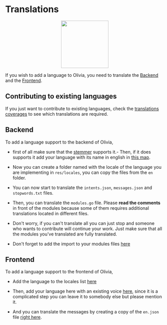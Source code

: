 # Translations
<p align="center">
  <img src="https://i.imgur.com/MDKbP0R.png" height="150">
</p>

If you wish to add a language to Olivia, you need to translate the [Backend](https://github.com/olivia-ai/olivia) and the [Frontend](https://github.com/olivia-ai/olivia-ai.org).

## Contributing to existing languages
If you just want to contribute to existing languages, check the [translations coverages](https://olivia-ai.org/dashboard/language) to see which translations are required.

## Backend
To add a language support to the backend of Olivia, 

- first of all make sure that the [stemmer](https://github.com/tebeka/snowball) supports it.- Then, if it does supports it add your language with its name in english in [this map](https://github.com/olivia-ai/olivia/blob/master/locales/locales.go#L14).

- Now you can create a folder named with the locale of the language you are implementing in `res/locales`, you can copy the files from the `en` folder.

- You can now start to translate the `intents.json`, `messages.json` and `stopwords.txt` files.

- Then, you can translate the `modules.go` file.
Please **read the comments** in front of the modules because some of them requires additional translations located in different files.

- Don't worry, if you can't translate all you can just stop and someone who wants to contribute will continue your work. Just make sure that all the modules you've translated are fully translated.

- Don't forget to add the import to your modules files [here](https://github.com/olivia-ai/olivia/blob/master/locales/locales.go#L8)

## Frontend
To add a language support to the frontend of Olivia, 

- Add the language to the locales list [here](https://github.com/olivia-ai/olivia-ai.org/blob/master/src/components/LocaleSwitch.vue#L43)

- Then, add your language here with an existing voice [here](https://github.com/olivia-ai/olivia-ai.org/blob/master/src/views/Chat.vue#L154), since it is a complicated step you can leave it to somebody else but please mention it.

- And you can translate the messages by creating a copy of the `en.json` file [right here](https://github.com/olivia-ai/olivia-ai.org/tree/master/src/i18n).